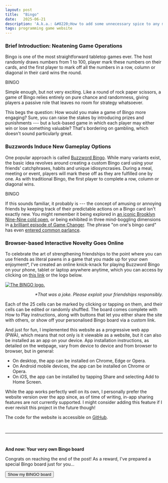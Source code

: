 ```yaml
---
layout: post
title:  "Bingo"
date:   2025-06-21
description: 'A.k.a.: &#8220;How to add some unnecessary spice to any meal or event&#8221;.'
tags: programming game website
---
```


### Brief Introduction: Neatening Game Operations

Bingo is one of the most straightforward tabletop games ever. The host randomly draws numbers from 1 to 100, player mark these numbers on their cards, and the first player to mark off all the numbers in a row, column or diagonal in their card wins the round.

<div class="bingo-board" id="board1" style="margin-bottom: 1em">
    <div class="bingo-heading">
        <div class="bingo-title">
            BINGO
        </div>
    </div>
    <div class="bingo-content">
        <div class="bingo-grid">
            <!-- Cells go here, added by JS -->
        </div>
    </div>
</div>

Simple enough, but not very exciting. Like a round of rock paper scissors, a game of Bingo relies entirely on pure chance and randomness, giving players a passive role that leaves no room for strategy whatsoever.

This begs the question: How would you make a game of Bingo more engaging? Sure, you can raise the stakes by introducing prizes and punishments --- but a luck-based game in which each player may either win or lose something valuable? That's bordering on gambling, which doesn't sound particularly great.


### Buzzwords Induce New Gameplay Options

One popular approach is called [Buzzword Bingo](https://en.wikipedia.org/wiki/Buzzword_bingo#Creation_and_popularization). While many variants exist, the basic idea revolves around creating a custom Bingo card using your friends' catchphrases, habits and unique idiosyncrasies. During a meal, meeting or event, players will mark these off as they are fulfilled one by one. As with traditional Bingo, the first player to complete a row, column or diagonal wins.

<div class="bingo-board" id="board2" style="margin-bottom: 1em">
    <div class="bingo-heading">
        <div class="bingo-title">
            BINGO
        </div>
    </div>
    <div class="bingo-content">
        <div class="bingo-grid">
            <!-- Cells go here, added by JS -->
        </div>
    </div>
</div>



If this sounds familiar, it probably is --- the concept of amusing or annoying friends by keeping track of their predictable actions on a Bingo card isn't exactly new. You might remember it being explored in [an iconic Brooklyn Nine-Nine cold open](https://www.youtube.com/watch?v=mhMsrJce09w), or being exhibited in three mind-boggling dimensions in [a brilliant episode of Game Changer](https://www.dropout.tv/videos/bingo). The phrase "on one's bingo card" has even [entered common parlance](https://www.merriam-webster.com/dictionary/bingo%20card).



### Browser-based Interactive Novelty Goes Online

To celebrate the art of strengthening friendships to the point where you can use friends as literal pawns in a game that you made up for your own enjoyment\*, I've created an online knick-knack for playing Buzzword Bingo on your phone, tablet or laptop anywhere anytime, which you can access by clicking on [this link](https://raphaellith.github.io/Bingo/) or the logo below.

<a href="https://raphaellith.github.io/Bingo/"><img src="{{ site.baseurl }}/assets/2025-06-21/bingo-logo.png" alt="The BINGO logo." id="bingo-logo"></a>

<p style="text-align: right; font-style: italic;">*That was a joke. Please exploit your friendships responsibly.</p>

Each of the 25 cells can be marked by clicking or tapping on them, and their cells can be edited or randomly shuffled. The board comes complete with How to Play instructions, along with buttons that let you either share the site with others, or show off your personalised Bingo board via a custom link.

And just for fun, I implemented this website as a progressive web app (PWA), which means that not only is it viewable as a website, but it can also be installed as an app on your device. App installation instructions, as detailed on the webpage, vary from device to device and from browser to browser, but in general:

- On desktop, the app can be installed on Chrome, Edge or Opera.
- On Android mobile devices, the app can be installed on Chrome or Opera.
- On iOS, the app can be installed by tapping Share and selecting Add to Home Screen.

While the app works perfectly well on its own, I personally prefer the website version over the app since, as of time of writing, in-app sharing features are not currently supported. I might consider adding this feature if I ever revisit this project in the future though!

The code for the website is accessible on <a href="https://github.com/raphaellith/Bingo" target="_blank">GitHub</a>.

<hr id="ending-hr" style="margin-top: 3em; margin-bottom: 3em;">

<div class="highlight-block" id="ending-highlight-block">
    <p><b>And now: Your very own Bingo board</b></p>
    <p>Congrats on reaching the end of the post! As a reward, I've prepared a special Bingo board just for you...</p>
    <button id="show-final-board-button" style="display: block;" onclick="onClickShowFinalBoard()">Show my BINGO board</button>
    <!--  -->
    <div class="bingo-board" id="board3" style="display: none;">
        <div class="bingo-heading">
            <div class="bingo-title">
                BINGO
            </div>
        </div>
        <div class="bingo-content">
            <div class="bingo-grid">
                <!-- Cells go here, added by JS -->
            </div>
        </div>
    </div>
    <p style="margin-top: 1em;">
        <div id="final-win" style="opacity: 0;">That's Bingo! Well done.</div>
        <div id="final-loss" style="opacity: 0;">Ah, no Bingo. You win some, you lose some, I guess.</div>
    </p>
</div>



<script src="https://cdn.jsdelivr.net/npm/canvas-confetti@1.9.3/dist/confetti.browser.min.js"></script>
<script src="{{ site.baseurl }}/assets/2025-06-21/index.js"></script>
<script src="{{ site.baseurl }}/assets/2025-06-21/heading-highlight.js"></script>
<script src="{{ site.baseurl }}/assets/2025-06-21/final-section.js"></script>
<link rel="stylesheet" href="{{ site.baseurl }}/assets/2025-06-21/style.css">